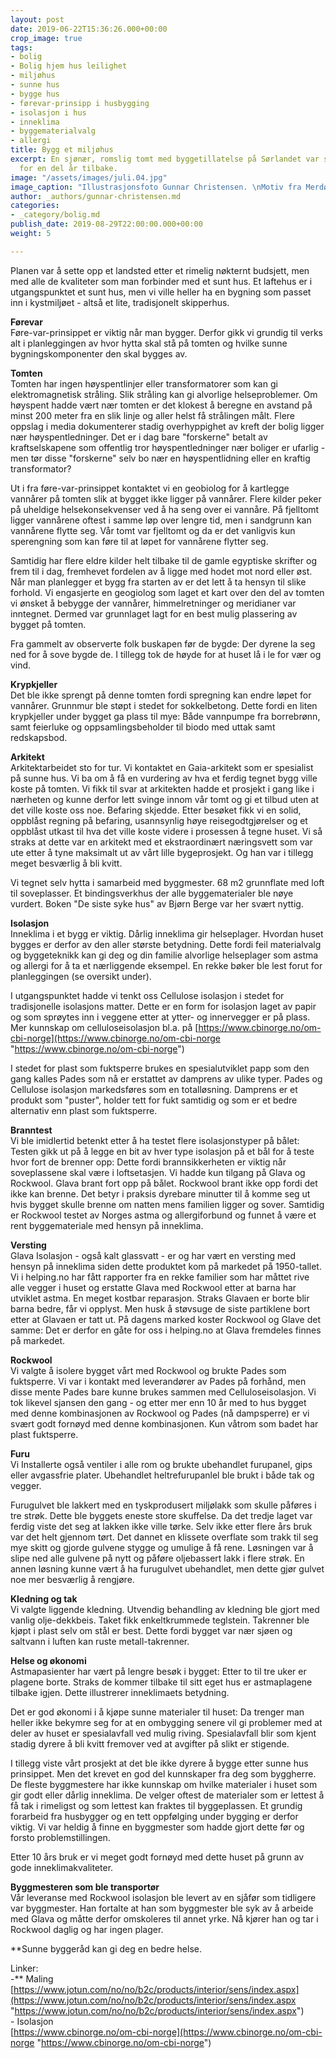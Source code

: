 ```yaml
---
layout: post
date: 2019-06-22T15:36:26.000+00:00
crop_image: true
tags:
- bolig
- Bolig hjem hus leilighet
- miljøhus
- sunne hus
- bygge hus
- førevar-prinsipp i husbygging
- isolasjon i hus
- inneklima
- byggematerialvalg
- allergi
title: Bygg et miljøhus
excerpt: En sjønær, romslig tomt med byggetillatelse på Sørlandet var startskuddet
  for en del år tilbake.
image: "/assets/images/juli.04.jpg"
image_caption: "Illustrasjonsfoto Gunnar Christensen. \nMotiv fra Merdø ved Arendal."
author: _authors/gunnar-christensen.md
categories:
- _category/bolig.md
publish_date: 2019-08-29T22:00:00.000+00:00
weight: 5

---
```

Planen var å sette opp et landsted etter et rimelig nøkternt budsjett, men med alle de kvaliteter som man forbinder med et sunt hus. Et laftehus er i utgangspunktet et sunt hus, men vi ville heller ha en bygning som passet inn i kystmiljøet - altså et lite, tradisjonelt skipperhus.

**Førevar**  
Føre-var-prinsippet er viktig når man bygger. Derfor gikk vi grundig til verks alt i planleggingen av hvor hytta skal stå på tomten og hvilke sunne bygningskomponenter den skal bygges av.

**Tomten**  
Tomten har ingen høyspentlinjer eller transformatorer som kan gi elektromagnetisk stråling. Slik stråling kan gi alvorlige helseproblemer. Om høyspent hadde vært nær tomten er det klokest å beregne en avstand på minst 200 meter fra en slik linje og aller helst få strålingen målt. Flere oppslag i media dokumenterer stadig overhyppighet av kreft der bolig ligger nær høyspentledninger. Det er i dag bare "forskerne" betalt av kraftselskapene som offentlig tror høyspentledninger nær boliger er ufarlig - men tør disse "forskerne" selv bo nær en høyspentlidning eller en kraftig transformator?

Ut i fra føre-var-prinsippet kontaktet vi en geobiolog for å kartlegge vannårer på tomten slik at bygget ikke ligger på vannårer. Flere kilder peker på uheldige helsekonsekvenser ved å ha seng over ei vannåre. På fjelltomt ligger vannårene oftest i samme løp over lengre tid, men i sandgrunn kan vannårene flytte seg. Vår tomt var fjelltomt og da er det vanligvis kun sperengning som kan føre til at løpet for vannårene flytter seg.

Samtidig har flere eldre kilder helt tilbake til de gamle egyptiske skrifter og frem til i dag, fremhevet fordelen av å ligge med hodet mot nord eller øst. Når man planlegger et bygg fra starten av er det lett å ta hensyn til slike forhold. Vi engasjerte en geogiolog som laget et kart over den del av tomten vi ønsket å bebygge der vannårer, himmelretninger og meridianer var inntegnet. Dermed var grunnlaget lagt for en best mulig plassering av bygget på tomten.

Fra gammelt av observerte folk buskapen før de bygde: Der dyrene la seg ned for å sove bygde de. I tillegg tok de høyde for at huset lå i le for vær og vind.

**Krypkjeller**  
Det ble ikke sprengt på denne tomten fordi spregning kan endre løpet for vannårer. Grunnmur ble støpt i stedet for sokkelbetong. Dette fordi en liten krypkjeller under bygget ga plass til mye: Både vannpumpe fra borrebrønn, samt feierluke og oppsamlingsbeholder til biodo med uttak samt redskapsbod.

**Arkitekt**  
Arkitektarbeidet sto for tur. Vi kontaktet en Gaia-arkitekt som er spesialist på sunne hus. Vi ba om å få en vurdering av hva et ferdig tegnet bygg ville koste på tomten. Vi fikk til svar at arkitekten hadde et prosjekt i gang like i nærheten og kunne derfor lett svinge innom vår tomt og gi et tilbud uten at det ville koste oss noe. Befaring skjedde. Etter besøket fikk vi en solid, oppblåst regning på befaring, usannsynlig høye reisegodtgjørelser og et oppblåst utkast til hva det ville koste videre i prosessen å tegne huset. Vi så straks at dette var en arkitekt med et ekstraordinært næringsvett som var ute etter å tyne maksimalt ut av vårt lille bygeprosjekt. Og han var i tillegg meget besværlig å bli kvitt.

Vi tegnet selv hytta i samarbeid med byggmester. 68 m2 grunnflate med loft til soveplasser. Et bindingsverkhus der alle byggematerialer ble nøye vurdert. Boken "De siste syke hus" av Bjørn Berge var her svært nyttig.

**Isolasjon**  
Inneklima i et bygg er viktig. Dårlig inneklima gir helseplager. Hvordan huset bygges er derfor av den aller største betydning. Dette fordi feil materialvalg og byggeteknikk kan gi deg og din familie alvorlige helseplager som astma og allergi for å ta et nærliggende eksempel. En rekke bøker ble lest forut for planleggingen (se oversikt under).

I utgangspunktet hadde vi tenkt oss Cellulose isolasjon i stedet for tradisjonelle isolasjons matter. Dette er en form for isolasjon laget av papir og som sprøytes inn i veggene etter at ytter- og innervegger er på plass. Mer kunnskap om celluloseisolasjon bl.a. på [https://www.cbinorge.no/om-cbi-norge](https://www.cbinorge.no/om-cbi-norge "https://www.cbinorge.no/om-cbi-norge")

I stedet for plast som fuktsperre brukes en spesialutviklet papp som den gang kalles Pades som nå er erstattet av damprens av ulike typer. Pades og Cellulose isolasjon markedsføres som en totalløsning. Damprens er et produkt som "puster", holder tett for fukt samtidig og som er et bedre alternativ enn plast som fuktsperre.

**Branntest**  
Vi ble imidlertid betenkt etter å ha testet flere isolasjonstyper på bålet: Testen gikk ut på å legge en bit av hver type isolasjon på et bål for å teste hvor fort de brenner opp: Dette fordi brannsikkerheten er viktig når soveplassene skal være i loftsetasjen. Vi hadde kun tilgang på Glava og Rockwool. Glava brant fort opp på bålet. Rockwool brant ikke opp fordi det ikke kan brenne. Det betyr i praksis dyrebare minutter til å komme seg ut hvis bygget skulle brenne om natten mens familien ligger og sover. Samtidig er Rockwool testet av Norges astma og allergiforbund og funnet å være et rent byggemateriale med hensyn på inneklima.

**Versting**  
Glava Isolasjon - også kalt glassvatt - er og har vært en versting med hensyn på inneklima siden dette produktet kom på markedet på 1950-tallet. Vi i helping.no har fått rapporter fra en rekke familier som har måttet rive alle vegger i huset og erstatte Glava med Rockwool etter at barna har utviklet astma. En meget kostbar reparasjon. Straks Glavaen er borte blir barna bedre, får vi opplyst. Men husk å støvsuge de siste partiklene bort etter at Glavaen er tatt ut. På dagens marked koster Rockwool og Glave det samme: Det er derfor en gåte for oss i helping.no at Glava fremdeles finnes på markedet.

**Rockwool**  
Vi valgte å isolere bygget vårt med Rockwool og brukte Pades som fuktsperre. Vi var i kontakt med leverandører av Pades på forhånd, men disse mente Pades bare kunne brukes sammen med Celluloseisolasjon. Vi tok likevel sjansen den gang - og etter mer enn 10 år med to hus bygget med denne kombinasjonen av Rockwool og Pades (nå dampsperre) er vi svært godt fornøyd med denne kombinasjonen. Kun våtrom som badet har plast fuktsperre.

**Furu**  
Vi Installerte også ventiler i alle rom og brukte ubehandlet furupanel, gips eller avgassfrie plater. Ubehandlet heltrefurupanlel ble brukt i både tak og vegger.

Furugulvet ble lakkert med en tyskprodusert miljølakk som skulle påføres i tre strøk. Dette ble byggets eneste store skuffelse. Da det tredje laget var ferdig viste det seg at lakken ikke ville tørke. Selv ikke etter flere års bruk var det helt gjennom tørt. Det dannet en klissete overflate som trakk til seg mye skitt og gjorde gulvene stygge og umulige å få rene. Løsningen var å slipe ned alle gulvene på nytt og påføre oljebassert lakk i flere strøk. En annen løsning kunne vært å ha furugulvet ubehandlet, men dette gjør gulvet noe mer besværlig å rengjøre.

**Kledning og tak**  
Vi valgte liggende kledning. Utvendig behandling av kledning ble gjort med vanlig olje-dekkbeis. Taket fikk enkeltkrummede teglstein. Takrenner ble kjøpt i plast selv om stål er best. Dette fordi bygget var nær sjøen og saltvann i luften kan ruste metall-takrenner.

**Helse og økonomi**  
Astmapasienter har vært på lengre besøk i bygget: Etter to til tre uker er plagene borte. Straks de kommer tilbake til sitt eget hus er astmaplagene tilbake igjen. Dette illustrerer inneklimaets betydning.

Det er god økonomi i å kjøpe sunne materialer til huset: Da trenger man heller ikke bekymre seg for at en ombygging senere vil gi problemer med at deler av huset er spesialavfall ved mulig riving. Spesialavfall blir som kjent stadig dyrere å bli kvitt fremover ved at avgifter på slikt er stigende.

I tillegg viste vårt prosjekt at det ble ikke dyrere å bygge etter sunne hus prinsippet. Men det krevet en god del kunnskaper fra deg som byggherre. De fleste byggmestere har ikke kunnskap om hvilke materialer i huset som gir godt eller dårlig inneklima. De velger oftest de materialer som er lettest å få tak i rimeligst og som lettest kan fraktes til byggeplassen. Et grundig forarbeid fra husbygger og en tett oppfølging under bygging er derfor viktig. Vi var heldig å finne en byggmester som hadde gjort dette før og forsto problemstillingen.

Etter 10 års bruk er vi meget godt fornøyd med dette huset på grunn av gode inneklimakvaliteter.

**Byggmesteren som ble transportør**  
Vår leveranse med Rockwool isolasjon ble levert av en sjåfør som tidligere var byggmester. Han fortalte at han som byggmester ble syk av å arbeide med Glava og måtte derfor omskoleres til annet yrke. Nå kjører han og tar i Rockwool daglig og har ingen plager.

**Sunne byggeråd kan gi deg en bedre helse.  
  
Linker:  
\-** Maling  
[https://www.jotun.com/no/no/b2c/products/interior/sens/index.aspx](https://www.jotun.com/no/no/b2c/products/interior/sens/index.aspx "https://www.jotun.com/no/no/b2c/products/interior/sens/index.aspx")  
\- Isolasjon  
[https://www.cbinorge.no/om-cbi-norge](https://www.cbinorge.no/om-cbi-norge "https://www.cbinorge.no/om-cbi-norge")
